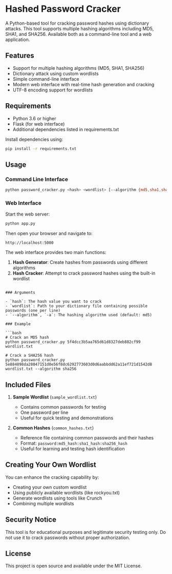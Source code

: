 # Hashed Password Cracker

A Python-based tool for cracking password hashes using dictionary attacks. This tool supports multiple hashing algorithms including MD5, SHA1, and SHA256. Available both as a command-line tool and a web application.

## Features

- Support for multiple hashing algorithms (MD5, SHA1, SHA256)
- Dictionary attack using custom wordlists
- Simple command-line interface
- Modern web interface with real-time hash generation and cracking
- UTF-8 encoding support for wordlists

## Requirements

- Python 3.6 or higher
- Flask (for web interface)
- Additional dependencies listed in requirements.txt

Install dependencies using:
```bash
pip install -r requirements.txt
```

## Usage

### Command Line Interface

```bash
python password_cracker.py <hash> <wordlist> [--algorithm {md5,sha1,sha256}]
```

### Web Interface

Start the web server:
```bash
python app.py
```

Then open your browser and navigate to:
```
http://localhost:5000
```

The web interface provides two main functions:
1. **Hash Generator**: Create hashes from passwords using different algorithms
2. **Hash Cracker**: Attempt to crack password hashes using the built-in wordlist
```

### Arguments

- `hash`: The hash value you want to crack
- `wordlist`: Path to your dictionary file containing possible passwords (one per line)
- `--algorithm`, `-a`: The hashing algorithm used (default: md5)

### Example

```bash
# Crack an MD5 hash
python password_cracker.py 5f4dcc3b5aa765d61d8327deb882cf99 wordlist.txt

# Crack a SHA256 hash
python password_cracker.py 5e884898da28047151d0e56f8dc6292773603d0d6aabbdd62a11ef721d1542d8 wordlist.txt --algorithm sha256
```

## Included Files

1. **Sample Wordlist** (`sample_wordlist.txt`)
   - Contains common passwords for testing
   - One password per line
   - Useful for quick testing and demonstrations

2. **Common Hashes** (`common_hashes.txt`)
   - Reference file containing common passwords and their hashes
   - Format: `password:md5_hash:sha1_hash:sha256_hash`
   - Useful for learning and testing hash identification

## Creating Your Own Wordlist

You can enhance the cracking capability by:
- Creating your own custom wordlist
- Using publicly available wordlists (like rockyou.txt)
- Generate wordlists using tools like Crunch
- Combining multiple wordlists

## Security Notice

This tool is for educational purposes and legitimate security testing only. Do not use it to crack passwords without proper authorization.

## License

This project is open source and available under the MIT License.